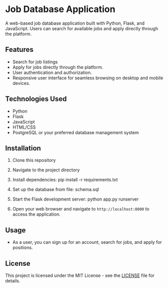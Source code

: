 # Job Database Application
 
A web-based job database application built with Python, Flask, and JavaScript. Users can search for available jobs and apply directly through the platform.
 
## Features
 
- Search for job listings
- Apply for jobs directly through the platform.
- User authentication and authorization.
- Responsive user interface for seamless browsing on desktop and mobile devices.
 
## Technologies Used
 
- Python
- Flask
- JavaScript
- HTML/CSS
- PostgreSQL or your preferred database management system
 
## Installation
 
1. Clone this repository
 
2. Navigate to the project directory
 
3. Install dependencies: pip install -r requirements.txt
 
4. Set up the database from file: schema.sql
 
5. Start the Flask development server: python app.py runserver
 
6. Open your web browser and navigate to `http://localhost:8000` to access the application.
 
## Usage
 
- As a user, you can sign up for an account, search for jobs, and apply for positions.
 
## License
 
This project is licensed under the MIT License - see the [LICENSE](LICENSE) file for details.
 
